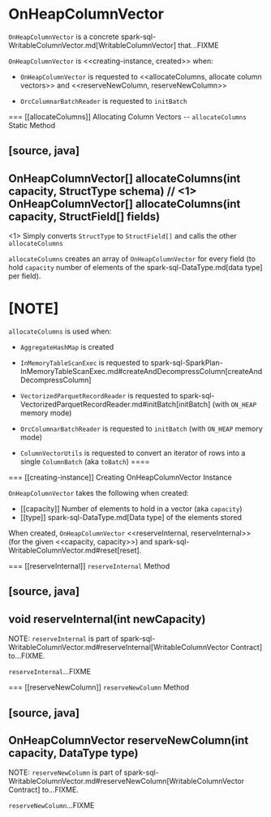 # OnHeapColumnVector

`OnHeapColumnVector` is a concrete spark-sql-WritableColumnVector.md[WritableColumnVector] that...FIXME

`OnHeapColumnVector` is <<creating-instance, created>> when:

* `OnHeapColumnVector` is requested to <<allocateColumns, allocate column vectors>> and <<reserveNewColumn, reserveNewColumn>>

* `OrcColumnarBatchReader` is requested to `initBatch`

=== [[allocateColumns]] Allocating Column Vectors -- `allocateColumns` Static Method

[source, java]
----
OnHeapColumnVector[] allocateColumns(int capacity, StructType schema) // <1>
OnHeapColumnVector[] allocateColumns(int capacity, StructField[] fields)
----
<1> Simply converts `StructType` to `StructField[]` and calls the other `allocateColumns`

`allocateColumns` creates an array of `OnHeapColumnVector` for every field (to hold `capacity` number of elements of the spark-sql-DataType.md[data type] per field).

[NOTE]
====
`allocateColumns` is used when:

* `AggregateHashMap` is created

* `InMemoryTableScanExec` is requested to spark-sql-SparkPlan-InMemoryTableScanExec.md#createAndDecompressColumn[createAndDecompressColumn]

* `VectorizedParquetRecordReader` is requested to spark-sql-VectorizedParquetRecordReader.md#initBatch[initBatch] (with `ON_HEAP` memory mode)

* `OrcColumnarBatchReader` is requested to `initBatch` (with `ON_HEAP` memory mode)

* `ColumnVectorUtils` is requested to convert an iterator of rows into a single `ColumnBatch` (aka `toBatch`)
====

=== [[creating-instance]] Creating OnHeapColumnVector Instance

`OnHeapColumnVector` takes the following when created:

* [[capacity]] Number of elements to hold in a vector (aka `capacity`)
* [[type]] spark-sql-DataType.md[Data type] of the elements stored

When created, `OnHeapColumnVector` <<reserveInternal, reserveInternal>> (for the given <<capacity, capacity>>) and spark-sql-WritableColumnVector.md#reset[reset].

=== [[reserveInternal]] `reserveInternal` Method

[source, java]
----
void reserveInternal(int newCapacity)
----

NOTE: `reserveInternal` is part of spark-sql-WritableColumnVector.md#reserveInternal[WritableColumnVector Contract] to...FIXME.

`reserveInternal`...FIXME

=== [[reserveNewColumn]] `reserveNewColumn` Method

[source, java]
----
OnHeapColumnVector reserveNewColumn(int capacity, DataType type)
----

NOTE: `reserveNewColumn` is part of spark-sql-WritableColumnVector.md#reserveNewColumn[WritableColumnVector Contract] to...FIXME.

`reserveNewColumn`...FIXME
